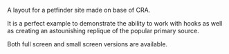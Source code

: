 A layout for a petfinder site made on base of CRA. 

It is a perfect example to demonstrate the ability to work with hooks as well as creating an astounishing replique of the popular primary source. 

Both full screen and small screen versions are available.
